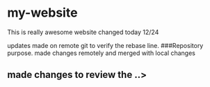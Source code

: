 # my-website

This is really awesome website
changed today 12/24

updates made on remote git to verify the rebase line.
###Repository purpose.
made changes remotely and merged with local changes
## made changes to review the ..<tags>>


